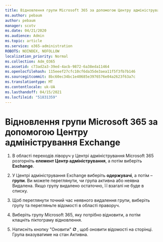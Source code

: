 ```yaml
---
title: Відновлення групи Microsoft 365 за допомогою Центру адміністрування Exchange
ms.author: pebaum
author: pebaum
manager: scotv
ms.date: 04/21/2020
ms.audience: Admin
ms.topic: article
ms.service: o365-administration
ROBOTS: NOINDEX, NOFOLLOW
localization_priority: Normal
ms.collection: Adm_O365
ms.assetid: c73ad2a3-39ed-4acb-9872-6a38eda11464
ms.openlocfilehash: 115eeef27cfc10cf6da35de3aea11f5f3fb7b146
ms.sourcegitcommit: 8bc60ec34bc1e40685e3976576e04a2623f63a7c
ms.translationtype: MT
ms.contentlocale: uk-UA
ms.lasthandoff: 04/15/2021
ms.locfileid: "51831359"
---
```

# <a name="restore-a-microsoft-365-group-using-the-exchange-admin-center"></a>Відновлення групи Microsoft 365 за допомогою Центру адміністрування Exchange

1. В області переходів ліворуч у Центрі адміністрування Microsoft 365 розгорніть **елемент Центр адміністрування**, а потім виберіть **Exchange**.
    
2. У Центрі адміністрування Exchange виберіть **одержувачі**, а потім – **групи**. Ви можете переглянути, чи група активна або неявна Видалена. Якщо групу видалено остаточно, її взагалі не буде в списку.
    
3. Щоб переглянути точний час неявного видалення групи, виберіть групу та перегляньте відомості в області праворуч.
    
4. Виберіть групу Microsoft 365, яку потрібно відновити, а потім клацніть піктограму відновлення.
    
5. Натисніть кнопку "Оновити" ![Піктограма оновлення](media/6464df90-2a91-4c1f-92a6-9a38c7696ac3.gif) , щоб оновити відомості на сторінці. Група вказуватиме на стан Активна. 
    

